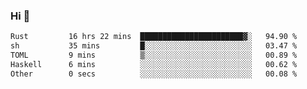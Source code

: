 ### Hi 👋

<!--START_SECTION:waka-->

```txt
Rust         16 hrs 22 mins  ███████████████████████▓░   94.90 %
sh           35 mins         █░░░░░░░░░░░░░░░░░░░░░░░░   03.47 %
TOML         9 mins          ▒░░░░░░░░░░░░░░░░░░░░░░░░   00.89 %
Haskell      6 mins          ░░░░░░░░░░░░░░░░░░░░░░░░░   00.62 %
Other        0 secs          ░░░░░░░░░░░░░░░░░░░░░░░░░   00.08 %
```

<!--END_SECTION:waka-->
